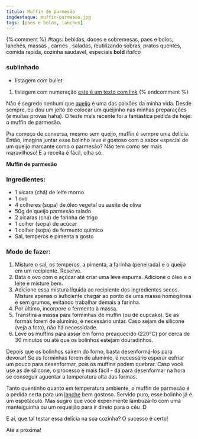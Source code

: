 ```yaml
---
titulo: Muffin de parmesão
imgdestaque: muffin-parmesao.jpg
tags: [paes e bolos, lanches]
---
```

{% comment %}
#tags: bebidas, doces e sobremesas, paes e bolos, lanches, massas , carnes , saladas, reutilizando sobras, pratos quentes, comida rapida, cozinha saudavel, especiais
**bold**
*italico*
### sublinhado
* listagem com bullet
1. listagem com numeração
[este é um texto com link](https://www.enderecodolink.com)
{% endcomment %}

Não é segredo nenhum que [queijo](http://paneladepau.github.io/paneladepau-jekyll-blog/torta-cremosa-de-queijo/) é uma das paixões da minha vida. Desde sempre, eu dou um jeito de colocar um queijinho nas minhas preparações (e muitas provas haha). O teste mais recente foi a fantástica pedida de hoje: o muffin de parmesão. 

Pra começo de conversa, mesmo sem queijo, muffin é sempre uma delícia. Então, imagina juntar esse bolinho leve e gostoso com o sabor especial de um queijo marcante como o parmesão? Não tem como ser mais maravilhoso! E a receita é fácil, olha só:

**Muffin de parmesão**

### Ingredientes:

* 1 xícara (chá) de leite morno
* 1 ovo
* 4 colheres (sopa) de óleo vegetal ou azeite de oliva
* 50g de queijo parmesão ralado
* 2 xícaras (chá) de farinha de trigo
* 1 colher (sopa) de acúcar
* 1 colher (sopa) de fermento químico
* Sal, temperos e pimenta a gosto

### Modo de fazer: 

1. Misture o sal, os temperos, a pimenta, a farinha (peneirada) e o queijo em um recipiente. Reserve.
2. Bata o ovo com o açúcar até criar uma leve espuma. Adicione o óleo e o leite e misture bem. 
3. Adicione essa mistura líquida ao recipiente dos ingredientes secos. Misture apenas o suficiente chegar ao ponto de uma massa homogênea e sem grumos, evitando trabalhar demais a farinha.
4. Por último, incorpore o fermento à massa. 
5. Transfira a massa para forminhas de muffin (ou de cupcake). Se as formas forem de alumínio, é necessário untar. Caso sejam de silicone (veja a foto), não há necessidade.
6. Leve os muffins para assar em forno preaquecido (220°C) por cerca de 30 minutos ou até que os bolinhos estejam douradinhos. 

Depois que os bolinhos saírem do forno, basta desenformá-los para devorar! Se as forminhas forem de alumínio, é necessário esperar esfriar um pouco para desenformar, pois os muffins podem quebrar. Caso você use as de silicone, o processo é mais fácil - dá para desenformar na hora se conseguir aguentar a temperatura alta das formas. 

Tanto quentinho quanto em temperatura ambiente, o muffin de parmesão é a pedida certa para um [lanche](http://paneladepau.github.io/paneladepau-jekyll-blog/tags/lanches/) bem gostoso. Servido puro, esse bolinho já é um espetáculo. Mas sugiro que você experimente lambuzá-lo com uma manteiguinha ou um requeijão para ir direto para o céu :D

E aí, que tal testar essa delícia na sua cozinha? O sucesso é certo!

Até a próxima!